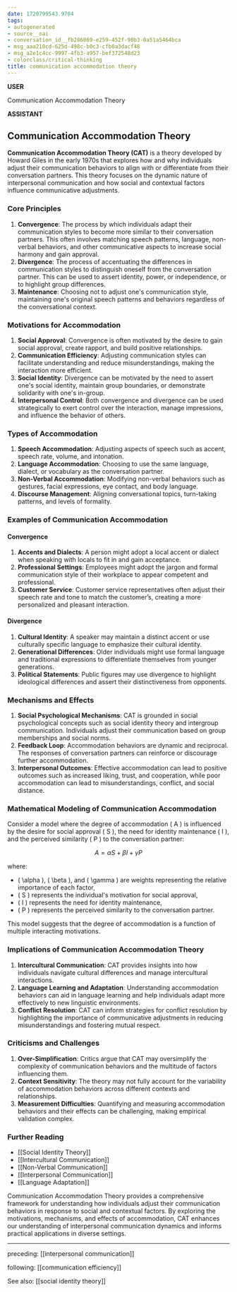 ```yaml
---
date: 1720799543.9704
tags:
- autogenerated
- source__oai
- conversation_id__fb286869-e259-452f-90b3-0a51a5464bca
- msg_aaa210cd-625d-498c-b0c3-cfb0a3dacf48
- msg_a2e1c4cc-9997-4fb3-a957-bef372548d23
- colorclass/critical-thinking
title: communication accommodation theory
---
```


**USER**

Communication Accommodation Theory


**ASSISTANT**

## Communication Accommodation Theory

**Communication Accommodation Theory (CAT)** is a theory developed by Howard Giles in the early 1970s that explores how and why individuals adjust their communication behaviors to align with or differentiate from their conversation partners. This theory focuses on the dynamic nature of interpersonal communication and how social and contextual factors influence communicative adjustments.

### Core Principles

1. **Convergence**: The process by which individuals adapt their communication styles to become more similar to their conversation partners. This often involves matching speech patterns, language, non-verbal behaviors, and other communicative aspects to increase social harmony and gain approval.
2. **Divergence**: The process of accentuating the differences in communication styles to distinguish oneself from the conversation partner. This can be used to assert identity, power, or independence, or to highlight group differences.
3. **Maintenance**: Choosing not to adjust one's communication style, maintaining one's original speech patterns and behaviors regardless of the conversational context.

### Motivations for Accommodation

1. **Social Approval**: Convergence is often motivated by the desire to gain social approval, create rapport, and build positive relationships.
2. **Communication Efficiency**: Adjusting communication styles can facilitate understanding and reduce misunderstandings, making the interaction more efficient.
3. **Social Identity**: Divergence can be motivated by the need to assert one's social identity, maintain group boundaries, or demonstrate solidarity with one's in-group.
4. **Interpersonal Control**: Both convergence and divergence can be used strategically to exert control over the interaction, manage impressions, and influence the behavior of others.

### Types of Accommodation

1. **Speech Accommodation**: Adjusting aspects of speech such as accent, speech rate, volume, and intonation.
2. **Language Accommodation**: Choosing to use the same language, dialect, or vocabulary as the conversation partner.
3. **Non-Verbal Accommodation**: Modifying non-verbal behaviors such as gestures, facial expressions, eye contact, and body language.
4. **Discourse Management**: Aligning conversational topics, turn-taking patterns, and levels of formality.

### Examples of Communication Accommodation

#### Convergence

1. **Accents and Dialects**: A person might adopt a local accent or dialect when speaking with locals to fit in and gain acceptance.
2. **Professional Settings**: Employees might adopt the jargon and formal communication style of their workplace to appear competent and professional.
3. **Customer Service**: Customer service representatives often adjust their speech rate and tone to match the customer’s, creating a more personalized and pleasant interaction.

#### Divergence

1. **Cultural Identity**: A speaker may maintain a distinct accent or use culturally specific language to emphasize their cultural identity.
2. **Generational Differences**: Older individuals might use formal language and traditional expressions to differentiate themselves from younger generations.
3. **Political Statements**: Public figures may use divergence to highlight ideological differences and assert their distinctiveness from opponents.

### Mechanisms and Effects

1. **Social Psychological Mechanisms**: CAT is grounded in social psychological concepts such as social identity theory and intergroup communication. Individuals adjust their communication based on group memberships and social norms.
2. **Feedback Loop**: Accommodation behaviors are dynamic and reciprocal. The responses of conversation partners can reinforce or discourage further accommodation.
3. **Interpersonal Outcomes**: Effective accommodation can lead to positive outcomes such as increased liking, trust, and cooperation, while poor accommodation can lead to misunderstandings, conflict, and social distance.

### Mathematical Modeling of Communication Accommodation

Consider a model where the degree of accommodation \( A \) is influenced by the desire for social approval \( S \), the need for identity maintenance \( I \), and the perceived similarity \( P \) to the conversation partner:

$$
A = \alpha S + \beta I + \gamma P
$$

where:
- \( \alpha \), \( \beta \), and \( \gamma \) are weights representing the relative importance of each factor,
- \( S \) represents the individual's motivation for social approval,
- \( I \) represents the need for identity maintenance,
- \( P \) represents the perceived similarity to the conversation partner.

This model suggests that the degree of accommodation is a function of multiple interacting motivations.

### Implications of Communication Accommodation Theory

1. **Intercultural Communication**: CAT provides insights into how individuals navigate cultural differences and manage intercultural interactions.
2. **Language Learning and Adaptation**: Understanding accommodation behaviors can aid in language learning and help individuals adapt more effectively to new linguistic environments.
3. **Conflict Resolution**: CAT can inform strategies for conflict resolution by highlighting the importance of communicative adjustments in reducing misunderstandings and fostering mutual respect.

### Criticisms and Challenges

1. **Over-Simplification**: Critics argue that CAT may oversimplify the complexity of communication behaviors and the multitude of factors influencing them.
2. **Context Sensitivity**: The theory may not fully account for the variability of accommodation behaviors across different contexts and relationships.
3. **Measurement Difficulties**: Quantifying and measuring accommodation behaviors and their effects can be challenging, making empirical validation complex.

### Further Reading

- [[Social Identity Theory]]
- [[Intercultural Communication]]
- [[Non-Verbal Communication]]
- [[Interpersonal Communication]]
- [[Language Adaptation]]

Communication Accommodation Theory provides a comprehensive framework for understanding how individuals adjust their communication behaviors in response to social and contextual factors. By exploring the motivations, mechanisms, and effects of accommodation, CAT enhances our understanding of interpersonal communication dynamics and informs practical applications in diverse settings.


---

preceding: [[interpersonal communication]]  


following: [[communication efficiency]]

See also: [[social identity theory]]